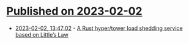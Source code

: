 # [Published on 2023-02-02](index.md)

* [2023-02-02, 13:47:02](https://lobste.rs/s/ejv4ta/rust_hyper_tower_load_shedding_service) - [A Rust hyper/tower load shedding service based on Little’s Law](https://github.com/Skepfyr/little-loadshedder)
